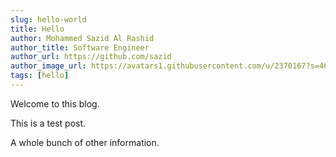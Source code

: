 ```yaml
---
slug: hello-world
title: Hello
author: Mohammed Sazid Al Rashid
author_title: Software Engineer
author_url: https://github.com/sazid
author_image_url: https://avatars1.githubusercontent.com/u/2370167?s=460&v=4
tags: [hello]
---
```


Welcome to this blog. 

<!--truncate-->

This is a test post.

A whole bunch of other information.
